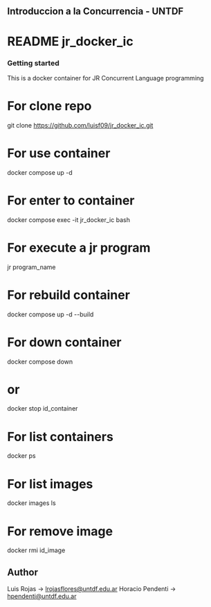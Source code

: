 ## Introduccion a la Concurrencia - UNTDF

# README jr_docker_ic

### Getting started

This is a docker container for JR Concurrent Language programming

# For clone repo

git clone https://github.com/luisf09/jr_docker_ic.git

# For use container

docker compose up -d

# For enter to container

docker compose exec -it jr_docker_ic bash

# For execute a jr program

jr program_name

# For rebuild container

docker compose up -d --build

# For down container

docker compose down

# or

docker stop id_container

# For list containers

docker ps

# For list images

docker images ls

# For remove image

docker rmi id_image

## Author

Luis Rojas -> lrojasflores@untdf.edu.ar
Horacio Pendenti -> hpendenti@untdf.edu.ar
